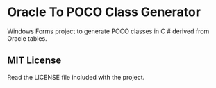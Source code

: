 # Oracle To POCO Class Generator
Windows Forms project to generate POCO classes in C # derived from Oracle tables.

## MIT License
Read the LICENSE file included with the project.